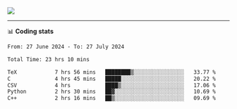 <picture>
  <source
  srcset="https://github-readme-stats.vercel.app/api?username=sant0s12&show_icons=true&theme=dark"
  media="(prefers-color-scheme: dark)"
  />
  <source
  srcset="https://github-readme-stats.vercel.app/api?username=sant0s12&show_icons=true"
  media="(prefers-color-scheme: light)"
  />
  <img src="https://github-readme-stats.vercel.app/api?username=sant0s12&show_icons=true" />
</picture>

---

📊 **Coding stats**

<!--START_SECTION:waka-->

```txt
From: 27 June 2024 - To: 27 July 2024

Total Time: 23 hrs 10 mins

TeX            7 hrs 56 mins   ████████▒░░░░░░░░░░░░░░░░   33.77 %
C              4 hrs 45 mins   █████░░░░░░░░░░░░░░░░░░░░   20.22 %
CSV            4 hrs           ████▒░░░░░░░░░░░░░░░░░░░░   17.06 %
Python         2 hrs 30 mins   ██▓░░░░░░░░░░░░░░░░░░░░░░   10.69 %
C++            2 hrs 16 mins   ██▒░░░░░░░░░░░░░░░░░░░░░░   09.69 %
```

<!--END_SECTION:waka-->
